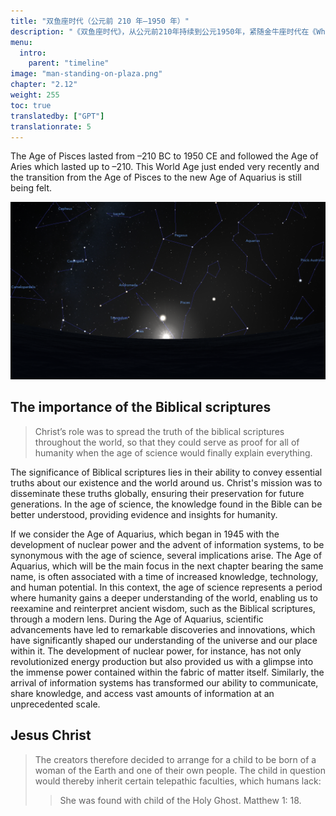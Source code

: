 ```yaml
---
title: "双鱼座时代（公元前 210 年—1950 年）"
description: "《双鱼座时代》，从公元前210年持续到公元1950年，紧随金牛座时代在《Wheel of Heaven》叙述中。这个时代以特别与基督有关的重要圣经事件为标志，其使命是将圣经经文的真理传播到世界各地，为即将到来的科学时代的人类理解奠定基础。1945年开始，随着核能和信息系统的发展而开始的水瓶座时代，象征着知识和技术进步的增加的时代，使人类能够通过现代视角重新解释古代智慧。此外，双鱼座时代还包括了一个重要婴儿的诞生，出生于人类母亲和外星人之间，继承了独特的心灵感应能力，如圣经中耶稣基督诞生的故事所描绘。"
menu:
  intro:
    parent: "timeline"
image: "man-standing-on-plaza.png"
chapter: "2.12"
weight: 255
toc: true
translatedby: ["GPT"]
translationrate: 5
---
```


The Age of Pisces lasted from –210 BC to 1950 CE and followed the Age of Aries which lasted up to –210. This World Age just ended very recently and the transition from the Age of Pisces to the new Age of Aquarius is still being felt.

![Image](images/equinox_bc210.png "Vernal equinox in 210 BC")

## The importance of the Biblical scriptures

> Christ’s role was to spread the truth of the biblical scriptures throughout the world, so that they could serve as proof for all of humanity when the age of science would finally explain everything.

The significance of Biblical scriptures lies in their ability to convey essential truths about our existence and the world around us. Christ's mission was to disseminate these truths globally, ensuring their preservation for future generations. In the age of science, the knowledge found in the Bible can be better understood, providing evidence and insights for humanity.

If we consider the Age of Aquarius, which began in 1945 with the development of nuclear power and the advent of information systems, to be synonymous with the age of science, several implications arise. The Age of Aquarius, which will be the main focus in the next chapter bearing the same name, is often associated with a time of increased knowledge, technology, and human potential. In this context, the age of science represents a period where humanity gains a deeper understanding of the world, enabling us to reexamine and reinterpret ancient wisdom, such as the Biblical scriptures, through a modern lens. During the Age of Aquarius, scientific advancements have led to remarkable discoveries and innovations, which have significantly shaped our understanding of the universe and our place within it. The development of nuclear power, for instance, has not only revolutionized energy production but also provided us with a glimpse into the immense power contained within the fabric of matter itself. Similarly, the arrival of information systems has transformed our ability to communicate, share knowledge, and access vast amounts of information at an unprecedented scale.

## Jesus Christ

> The creators therefore decided to arrange for a child to be born of a woman of the Earth and one of their own people. The child in question would thereby inherit certain telepathic faculties, which humans lack:
>
>> She was found with child of the Holy Ghost. Matthew 1: 18.
